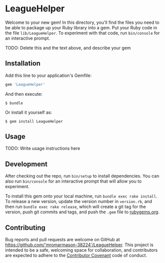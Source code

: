 # LeagueHelper

Welcome to your new gem! In this directory, you'll find the files you need to be able to package up your Ruby library into a gem. Put your Ruby code in the file `lib/LeagueHelper`. To experiment with that code, run `bin/console` for an interactive prompt.

TODO: Delete this and the text above, and describe your gem

## Installation

Add this line to your application's Gemfile:

```ruby
gem 'LeagueHelper'
```

And then execute:

    $ bundle

Or install it yourself as:

    $ gem install LeagueHelper

## Usage

TODO: Write usage instructions here

## Development

After checking out the repo, run `bin/setup` to install dependencies. You can also run `bin/console` for an interactive prompt that will allow you to experiment.

To install this gem onto your local machine, run `bundle exec rake install`. To release a new version, update the version number in `version.rb`, and then run `bundle exec rake release`, which will create a git tag for the version, push git commits and tags, and push the `.gem` file to [rubygems.org](https://rubygems.org).

## Contributing

Bug reports and pull requests are welcome on GitHub at https://github.com/'mromarmason-38224'/LeagueHelper. This project is intended to be a safe, welcoming space for collaboration, and contributors are expected to adhere to the [Contributor Covenant](http://contributor-covenant.org) code of conduct.

